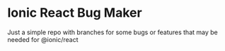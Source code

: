 # Ionic React Bug Maker

Just a simple repo with branches for some bugs or features that may be needed for @ionic/react
